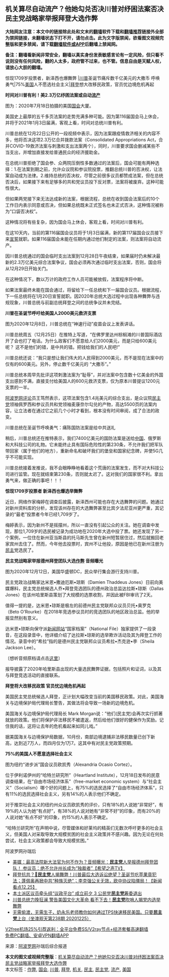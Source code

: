  <h2>机关算尽自动流产？他她勾兑否决川普对纾困法案否决 民主党战略家举报拜登大选作弊</h2> <p class="notice"><b>大陆网友注意：本文中的链接除此处和文末的<a href="https://github.com/bannedbook/fanqiang" >翻墙</a>软件下载和<a href="https://github.com/killgcd/justmysocks/blob/master/README.md">翻墙推荐</a>链接外全部为禁网链接，未翻墙状态下打不开，请勿点击。此为文字版禁闻，欲看图文视频完整版和更多禁闻，请下载<a href="https://github.com/bannedbook/fanqiang">翻墙软件或APP</a>后翻墙上禁闻网。</p><p>备注：翻墙看新闻非常安全，翻墙以真实身份发表敏感言论有一定风险，但只看不说则没有任何风险，翻的人太多，政府管不过来，也不管。信息自由是天赋人权，请放心大胆的翻墙。</b></p>  <div class="entry"> <p id="summary">惊现1709岁投票者，新泽西也爆舞弊 |<a href="https://www.bannedbook.org/bnews/tag/%e5%b7%9d%e6%99%ae/" class="st_tag internal_tag" rel="tag" title="标签 川普 下的日志">川普</a>圣诞节痛斥数千亿美元的大撒币 呼唤勇气|75%<a href="https://www.bannedbook.org/bnews/tag/%e7%be%8e%e5%9b%bd/" class="st_tag internal_tag" rel="tag" title="标签 美国 下的日志">美国</a>人不愿选社会主义|<a href="https://www.bannedbook.org/bnews/tag/%e6%8b%9c%e7%99%bb/" class="st_tag internal_tag" rel="tag" title="标签 拜登 下的日志">拜登</a>想大改移民政策，官员忧边境危机再起</p> <p><strong>时间对川普有利！美2.3万亿纾困法案或自动<a href="https://www.bannedbook.org/bnews/tag/%E6%B5%81%E4%BA%A7/" class="st_tag internal_tag" rel="tag" title="标签 流产 下的日志">流产</a></strong></p> <p>图为：2020年7月18日拍摄的美国<a href="https://www.bannedbook.org/bnews/tag/%e5%9b%bd%e4%bc%9a/" class="st_tag internal_tag" rel="tag" title="标签 国会 下的日志">国会</a>大厦。</p> <p>美国史上最厚的五千多页法案的走势充满多种可能。因为第116届国会马上休会，并将于2021年1月3日届满，客观上看，时间对总统川普有利。</p> <p>川普总统在12月22日公开的一段视频中表示，因为法案跟疫情救济相关的内容不多，他将否决这项2.3万亿合并拨款法案（Consolidated Appropriations Act，合并COVID-19救济法案与刺激和支出法案两个），同时，川普要求国会删减某些不当支出，并增加直接发给普通民众的经济援助金。</p> <p>在总统川普拒绝了国会参、众两院压倒性多数通过的法案后，国会可能有两种选择：1.在法案到期之前，允许众议院和参议院投票，推翻总统川普的否决权，让法案自动成为法律。2.维持总统的否决权，尽管之前很多议员都赞成法案，但在总统否决后，如果接下来有足够多的共和党议员投下反对票，法案将被废弃。这种可能性很大。</p> <p>但如果两党接下来无法达成新的法案，根据流程，总统在收到国会法案后的10个工作日内表示同意或否决，但如果总统既未正式签名也未正式否决，这种情况被称为“口袋否决权”。</p> <p>这种情况将有些复杂，因为国会马上休会，客观上看，时间对川普有利。</p> <p>在这10天内，当前的第116届国会议员将于1月3日届满，新的第117届国会议员接下来<span class='wp_keywordlink'><a href="https://www.bannedbook.org/forum5/topic17.html" title="宣誓与预言" target="_blank">宣誓</a></span>就职。如果116届国会未能在任期内通过他们制定的法案，则法案将自动流产。</p> <p>因川普总统通过的国会临时支出法案到12月28日午夜结束，如果届时仍未解决最新的2.3万亿美元综合法案争议，国会必须再次通过临时支出法案，否则，国会将从12月29日开始关门。</p>  <p>在这种情况下，数以万计的政府工作人员可能被放假，法案程序将中断。</p> <p>如果法案最终未能在国会通过，将留给下一任总统和下一届国会议员。根据流程，下一任总统将在1月20日宣誓就职。因2020年总统大选过程中出现各种舞弊与违规现象，川普总统与前副总统拜登之间的总统争议并未完结。</p> <p><strong>川普在圣诞节呼吁给美国人2000美元救济支票</strong></p> <p>图为2020年12月8日，川普总统在“神速行动”疫苗会议上发表讲话。</p> <p>川普总统周五（12月25日）在推特上写道，“在佛罗里达州棕榈滩的川普国际酒店开了会也打了电话。为什么政客们不愿意给人们2000美元，而是只给600美元呢？ 这不是他们的错，是中共的错。把钱给我们的人民吧!”</p> <p>川普总统还说：“我只是想让我们伟大的人民得到2000美元，而不是现在法案中的仅有的600美元。另外，停止数千亿美元的 &#8220;大撒币&#8221;。”</p> <p>川普总统本周早先批评这项刺激法案为“耻辱”，并对法案中包含数十亿美金的外国支出感到不满，直接支付给美国人的600元救济支票，仅为原本川普提议1200元支票的一半。</p> <p><span class='wp_keywordlink_affiliate'><a href="https://www.aboluowang.com/" title="阿波罗网" target="_blank">阿波罗网</a></span><span class='wp_keywordlink_affiliate'><a href="https://www.bannedbook.org/bnews/comments/" title="新闻评论" target="_blank">评论</a></span>员王笃然表示，这项法案包含1.4兆美元的综合支出，是众议院<a href="https://www.bannedbook.org/bnews/tag/%e6%b0%91%e4%b8%bb%e5%85%9a/" class="st_tag internal_tag" rel="tag" title="标签 民主党 下的日志">民主党</a>领袖佩罗西和参议员共和党领袖麦康奈尔勾兑的产物，高达5500页的法案内容，让立法者在通过它之前几个小时才看到，根本没有时间审阅，成了合法的政变。</p> <p>川普总统在圣诞节呼唤勇气：痛陈国防法案是给中共送礼</p> <p>稍后，川普总统还在推特表示，我们7400亿美元的国防法案是送给<span class='wp_keywordlink_affiliate'><a href="https://www.bannedbook.org/" title="中国" target="_blank">中国</a></span>、俄罗斯和大科技公司的礼物。它未能终止具有国际危险性的第230条，不允许我们把军队带回家（属于他们的地方），重新命名和破坏我们的堡垒和国家纪念碑，并使5G几乎不可能实现。</p>  <p>川普总统接着发推说，我不会眼睁睁地看着这个荒唐的法案发生，而不对大科技公司进行监管。现在就结束第230条，否则就太迟了。这对我们的国家很不利。拿出勇气来，做正确的事吧！！！</p> <p><strong>惊现1709岁投票者 新泽西也爆选举舞弊</strong></p> <p>近日，网络作家梅婷在调查后披露，新泽西州可能也存在大选舞弊的问题。她通过对新州资料库的分析，发现该州存在的大选舞弊甚至比宾夕法尼亚州更严重，其记录的“最老”投票者今年已经1,709岁了。</p> <p>梅婷表示，因为新州不是摇摆州，所以一直没有引起公众的关注。她在调查中发现，那位1,709岁的选民被记录为成功地在2020年大选中投了票。她还发现了另一个案例，一位住在新州亚当斯县的托马斯先生曾在新州短暂居住过，然后就搬回老家宾州去住了。然而，今年他去投票时，宾州不让他投，原因是他已在新州注册为<a href="https://www.bannedbook.org/bnews/tag/%e6%b0%91%e4%b8%bb/" class="st_tag internal_tag" rel="tag" title="标签 民主 下的日志">民主</a>党选民了。</p> <p><strong>民主党战略家举报德州拜登团队大选<a href="https://www.bannedbook.org/bnews/tag/%e4%bd%9c%e5%bc%8a/" class="st_tag internal_tag" rel="tag" title="标签 作弊 下的日志">作弊</a> 音频曝光&nbsp;</strong></p> <p>图为2020年12月12日，美国华盛顿DC，民众举行集会游行支持川普。</p> <p>民主党政治战略家达米恩•撒迪厄斯•琼斯（Damien Thaddeus Jones）日前向美媒爆料，民主党总统候选人乔•拜登竞选团队的德州政治总监达拉斯•琼斯（Dallas Jones）在该州哈里斯县策划了大规模的选票收割，并因此被FBI审讯了2天。</p> <p>值得一提的是，达米恩•琼斯是极左的前德州民主党联邦众议员贝托•奥罗克（Beto O’Rourke）在2018年竞选参议员时的竞选团队的地区政治总监。他的举报显然别有意义。</p> <p>达米恩•琼斯向保守派<span class='wp_keywordlink_affiliate'><a href="https://www.bannedbook.org/" title="新闻网站">新闻网站</a></span>“国家档案”（National File）独家提供了一段录音，在这段录音中，他详细介绍了达拉斯•琼斯的选举欺诈活动及其为拜登工作的情况。录音中的“希拉”指的是德州民主党联邦众议员希拉•杰克逊•李（Sheila Jackson Lee）。</p> <p>〔想听音频原档请点击<a href="https://www.youtube.com/watch?v=nBWtLEXpa9s" rel="noopener" target="_blank">这里</a>〕</p>  <p>报导披露了2020年哈里斯县出现的大量选民舞弊证据，包括照片和证词，以及其与拜登竞选活动的直接联系。</p> <p><strong>拜登将大改移民政策 官员忧边境危机再起</strong></p> <p>美国民主党总统候选人拜登，正计划大幅改变当前的美国移民政策。对此，美国海关与边境保护局代理局长警告，其做法将会导致一场新的边境危机。</p> <p>美国海关与边境保护局代理局长 Mark Morgan说：&#8221;他们(民主党)会再次实行抓著就放的政策。他们将保护非法移民不被遣返，然后给他们很好的健保作为奖励。记住我的话，这将让去年的危机看起来如同儿戏。&#8221;</p> <p>据美国海关与边境保护局数据，10月份，南部边境逮捕非法移民数量已创下新高，达到近7万人，而四月仅为1万7。这其中有对民主党政策预期。</p> <p><strong>75%的美国人不愿意选择社会主义</strong></p> <p>图为纽约“进步派”国会议员欧凯秀（Alexandria Ocasio Cortez）。</p> <p>位于伊利诺伊州的“哈特兰研究所”（Heartland Institute），12月18日发布的民意调查结果，在“自由市场经济体系”（free-market economic system）与“社会主义”（Socialism）哪个好的问题上，有75%的选民选择了“自由市场经济体系”，只有11%的选民选择社会主义，另有14%的人表示他们不确定。</p> <p>对于推崇社会主义的纽约州众议员欧凯秀的评价，只有18%的人说她“非常好”，有19%的人认为她“有点好”，有38%的人说对她有“非常不好”的印象，而有20%的人说对她“有点不好”的印象，约15%的人表示不确定。</p> <p>“哈特兰研究所”在声明中说，尽管媒体和好莱坞的精英们无数次呼吁更多的社会主义，但美国人对采取导致大规模贫困的社会主义政策并不感兴趣。因为无论在何处尝试，社会主义政策都会导致大规模贫困。”</p>  <p>阿波罗网孙瑞后</p> <ul class='op-related-articles' title='相关阅读'> <li><a href='https://www.bannedbook.org/bnews/cbnews/20201226/1455495.html' target='_blank'>美媒：最高法院新大法官为何不作为？音频曝光：<b>民主党</b>人举报德州拜登团队！ 参议员：绝不允许州长成为“独裁者”【希望之声TV】</a></li> <li><a href='https://www.bannedbook.org/bnews/bannedvideo/20201226/1455206.html' target='_blank'>拜登抗共？🤔<b>民主党</b>人揭舞弊！川普最后大选诉讼绝望？圣诞节吃苹果竟犯法；蓬佩奥再掀中共“种族灭绝”；李克强公关无效，欧中协议陷僵局！【新闻看点12.25】</a></li> <li><a href='https://www.bannedbook.org/bnews/comments/20201225/1454931.html' target='_blank'>本土派区议员牵头组“议政平台” 成立前夕 3 公民党<b>民主党</b>筹委退出</a></li> <li><a href='https://www.bannedbook.org/bnews/topimagenews/20201225/1454916.html' target='_blank'>川普总统力挽狂澜 警告美国文化大革命 看不下去！<b>民主党</b>吹哨人揭党内选举舞弊</a></li> <li><a href='https://www.bannedbook.org/bnews/bannedvideo/20201225/1454885.html' target='_blank'>无需偷渡，无需生子，奶永乐老师教你如何通过TPS快速移民美国。只要<b>民主党</b>上台（坐澳观天第238期 20201225）</a></li> </ul> <p class="texttj"> <a href="https://github.com/bannedbook/fanqiang/wiki/V2ray%E6%9C%BA%E5%9C%BA" target="_blank">V2free机场25%引荐返利：全平台免费SS/V2ray节点+经济套餐高速翻墙</a><br/> <a href="https://github.com/bannedbook/fanqiang/wiki/%E7%A6%81%E9%97%BB%E7%BD%91%E5%AE%89%E5%8D%93%E7%BF%BB%E5%A2%99%E6%96%B0%E9%97%BBAPP" target="_blank">免费PC翻墙、安卓VPN翻墙APP</a></p><p> 来源：<a href="https://www.aboluowang.com/2020/1227/1538539.html" target="_blank">阿波罗网</a>孙瑞后综合报道 </p><a name='sharetosocial'></a>       <div><b>本文的图文或视频完整版</b>：<a href='https://www.bannedbook.org/bnews/topimagenews/20201227/1455607.html'>机关算尽自动流产？他她勾兑否决川普对纾困法案否决 民主党战略家举报拜登大选作弊</a></div>  </div><!--END ENTRY--> <div class="postfooter"> <div>本文标签：<a href="https://www.bannedbook.org/bnews/tag/%e4%bd%9c%e5%bc%8a/" rel="tag">作弊</a>, <a href="https://www.bannedbook.org/bnews/tag/%e5%9b%bd%e4%bc%9a/" rel="tag">国会</a>, <a href="https://www.bannedbook.org/bnews/tag/%e5%b7%9d%e6%99%ae/" rel="tag">川普</a>, <a href="https://www.bannedbook.org/bnews/tag/%e6%8b%9c%e7%99%bb/" rel="tag">拜登</a>, <a href="https://www.bannedbook.org/bnews/tag/%E6%9C%BA%E5%85%B3/" rel="tag">机关</a>, <a href="https://www.bannedbook.org/bnews/tag/%e6%b0%91%e4%b8%bb/" rel="tag">民主</a>, <a href="https://www.bannedbook.org/bnews/tag/%e6%b0%91%e4%b8%bb%e5%85%9a/" rel="tag">民主党</a>, <a href="https://www.bannedbook.org/bnews/tag/%E6%B5%81%E4%BA%A7/" rel="tag">流产</a>, <a href="https://www.bannedbook.org/bnews/tag/%e7%be%8e%e5%9b%bd/" rel="tag">美国</a></div>  </div><!--END POSTFOOTER--> 